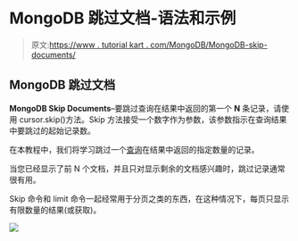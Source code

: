 # MongoDB 跳过文档-语法和示例

> 原文:[https://www . tutorial kart . com/MongoDB/MongoDB-skip-documents/](https://www.tutorialkart.com/mongodb/mongodb-skip-documents/)

## MongoDB 跳过文档

**MongoDB Skip Documents**–要跳过查询在结果中返回的第一个 **N** 条记录，请使用 cursor.skip()方法。Skip 方法接受一个数字作为参数，该参数指示在查询结果中要跳过的起始记录数。

在本教程中，我们将学习跳过一个[查询](https://www.tutorialkart.com/mongodb/mongodb-query-documents/)在结果中返回的指定数量的记录。

当您已经显示了前 N 个文档，并且只对显示剩余的文档感兴趣时，跳过记录通常很有用。

Skip 命令和 limit 命令一起经常用于分页之类的东西，在这种情况下，每页只显示有限数量的结果(或获取)。

[![](../Images/925da31b32d6bc3827932f6c8afb11bb.png)](https://www.tutorialkart.com/)